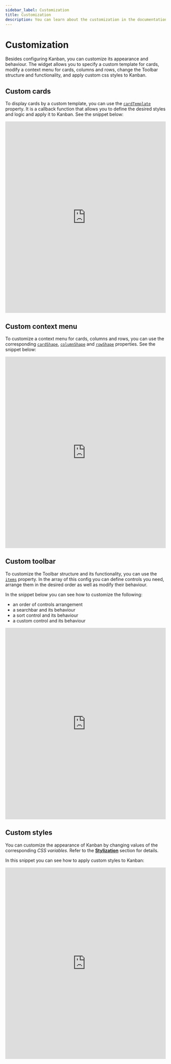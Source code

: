 ```yaml
---
sidebar_label: Customization
title: Customization
description: You can learn about the customization in the documentation of the DHTMLX JavaScript Kanban library. Browse developer guides and API reference, try out code examples and live demos, and download a free 30-day evaluation version of DHTMLX Kanban.
---
```


# Customization

Besides configuring Kanban, you can customize its appearance and behaviour. The widget allows you to specify a custom template for cards, modify a context menu for cards, columns and rows, change the Toolbar structure and functionality, and apply custom css styles to Kanban.

## Custom cards

To display cards by a custom template, you can use the [`cardTemplate`](api/config/js_kanban_cardtemplate_config.md) property. It is a callback function that allows you to define the desired styles and logic and apply it to Kanban. See the snippet below:

<iframe src="https://snippet.dhtmlx.com/8rhdq81d?mode=js" frameborder="0" class="snippet_iframe" width="100%" height="600"></iframe>

## Custom context menu

To customize a context menu for cards, columns and rows, you can use the corresponding [`cardShape`](api/config/js_kanban_cardshape_config.md), [`columnShape`](api/config/js_kanban_columnshape_config.md) and [`rowShape`](api/config/js_kanban_rowshape_config.md) properties. See the snippet below:

<iframe src="https://snippet.dhtmlx.com/8eo65gr5?mode=js" frameborder="0" class="snippet_iframe" width="100%" height="600"></iframe>

## Custom toolbar

To customize the Toolbar structure and its functionality, you can use the [`items`](api/config/toolbar_items_config.md) property. In the array of this config you can define controls you need, arrange them in the desired order as well as modify their behaviour.

In the snippet below you can see how to customize the following:

- an order of controls arrangement
- a searchbar and its behaviour
- a sort control and its behaviour
- a custom control and its behaviour  

<iframe src="https://snippet.dhtmlx.com/s5r5h4ju?mode=js" frameborder="0" class="snippet_iframe" width="100%" height="600"></iframe>

## Custom styles

You can customize the appearance of Kanban by changing values of the corresponding *CSS variables*. Refer to the [**Stylization**](../stylization) section for details.

In this snippet you can see how to apply custom styles to Kanban:

<iframe src="https://snippet.dhtmlx.com/oj18xwb5?mode=html" frameborder="0" class="snippet_iframe" width="100%" height="600"></iframe>

